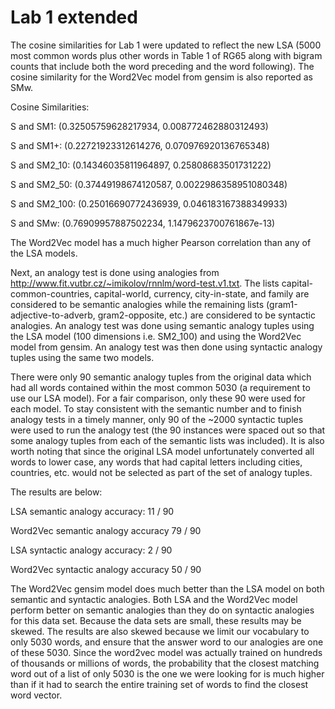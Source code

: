 # Lab 1 extended

The cosine similarities for Lab 1 were updated to reflect the new LSA (5000 most common words plus other words in Table 1 of RG65 along with bigram counts that include both the word preceding and the word following). The cosine similarity for the Word2Vec model from gensim is also reported as SMw.

Cosine Similarities:

S and SM1:  (0.32505759628217934, 0.008772462880312493)

S and SM1+:  (0.22721923312614276, 0.070976920136765348)

S and SM2_10:  (0.14346035811964897, 0.25808683501731222)

S and SM2_50:  (0.37449198674120587, 0.0022986358951080348)

S and SM2_100:  (0.25016690772436939, 0.046183167388349933)

S and SMw:  (0.76909957887502234, 1.1479623700761867e-13)


The Word2Vec model has a much higher Pearson correlation than any of the LSA models.


Next, an analogy test is done using analogies from http://www.fit.vutbr.cz/~imikolov/rnnlm/word-test.v1.txt. The lists capital-common-countries, capital-world, currency, city-in-state, and family are considered to be semantic analogies while the remaining lists (gram1-adjective-to-adverb, gram2-opposite, etc.) are considered to be syntactic analogies. An analogy test was done using semantic analogy tuples using the LSA model (100 dimensions i.e. SM2_100) and using the Word2Vec model from gensim. An analogy test was then done using syntactic analogy tuples using the same two models. 

There were only 90 semantic analogy tuples from the original data which had all words contained within the most common 5030 (a requirement to use our LSA model). For a fair comparison, only these 90 were used for each model. To stay consistent with the semantic number and to finish analogy tests in a timely manner, only 90 of the ~2000 syntactic tuples were used to run the analogy test (the 90 instances were spaced out so that some analogy tuples from each of the semantic lists was included). It is also worth noting that since the original LSA model unfortunately converted all words to lower case, any words that had capital letters including cities, countries, etc. would not be selected as part of the set of analogy tuples.

The results are below:

LSA semantic analogy accuracy:  11 / 90

Word2Vec semantic analogy accuracy 79 / 90

LSA syntactic analogy accuracy:  2 / 90

Word2Vec syntactic analogy accuracy 50 / 90


The Word2Vec gensim model does much better than the LSA model on both semantic and syntactic analogies. Both LSA and the Word2Vec model perform better on semantic analogies than they do on syntactic analogies for this data set. Because the data sets are small, these results may be skewed. The results are also skewed because we limit our vocabulary to only 5030 words, and ensure that the answer word to our analogies are one of these 5030. Since the word2vec model was actually trained on hundreds of thousands or millions of words, the probability that the closest matching word out of a list of only 5030 is the one we were looking for is much higher than if it had to search the entire training set of words to find the closest word vector.
